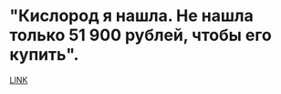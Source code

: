 # "Кислород я нашла. Не нашла только 51 900 рублей, чтобы его купить".



[LINK](https://varlamov.ru/4076032.html)